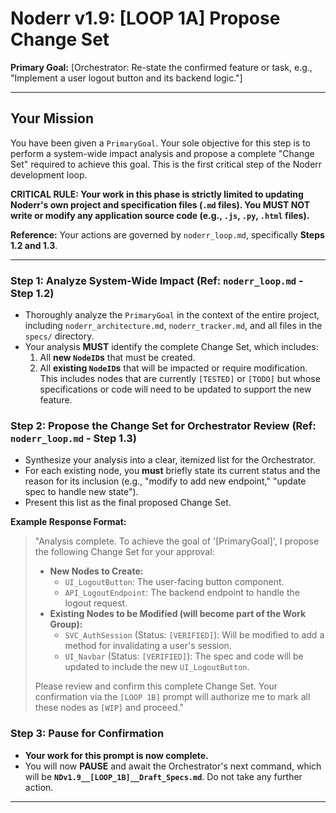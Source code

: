 # Noderr v1.9: [LOOP 1A] Propose Change Set

**Primary Goal:** [Orchestrator: Re-state the confirmed feature or task, e.g., "Implement a user logout button and its backend logic."]

---

## Your Mission
You have been given a `PrimaryGoal`. Your sole objective for this step is to perform a system-wide impact analysis and propose a complete "Change Set" required to achieve this goal. This is the first critical step of the Noderr development loop.

**CRITICAL RULE: Your work in this phase is strictly limited to updating Noderr's own project and specification files (`.md` files). You MUST NOT write or modify any application source code (e.g., `.js`, `.py`, `.html` files).**

**Reference:** Your actions are governed by `noderr_loop.md`, specifically **Steps 1.2 and 1.3**.

---

### Step 1: Analyze System-Wide Impact (Ref: `noderr_loop.md` - Step 1.2)

*   Thoroughly analyze the `PrimaryGoal` in the context of the entire project, including `noderr_architecture.md`, `noderr_tracker.md`, and all files in the `specs/` directory.
*   Your analysis **MUST** identify the complete Change Set, which includes:
    1.  All **new `NodeID`s** that must be created.
    2.  All **existing `NodeID`s** that will be impacted or require modification. This includes nodes that are currently `[TESTED]` or `[TODO]` but whose specifications or code will need to be updated to support the new feature.

### Step 2: Propose the Change Set for Orchestrator Review (Ref: `noderr_loop.md` - Step 1.3)

*   Synthesize your analysis into a clear, itemized list for the Orchestrator.
*   For each existing node, you **must** briefly state its current status and the reason for its inclusion (e.g., "modify to add new endpoint," "update spec to handle new state").
*   Present this list as the final proposed Change Set.

**Example Response Format:**
> "Analysis complete. To achieve the goal of '[PrimaryGoal]', I propose the following Change Set for your approval:
> 
> *   **New Nodes to Create:**
>     *   `UI_LogoutButton`: The user-facing button component.
>     *   `API_LogoutEndpoint`: The backend endpoint to handle the logout request.
> *   **Existing Nodes to be Modified (will become part of the Work Group):**
>     *   `SVC_AuthSession` (Status: `[VERIFIED]`): Will be modified to add a method for invalidating a user's session.
>     *   `UI_Navbar` (Status: `[VERIFIED]`): The spec and code will be updated to include the new `UI_LogoutButton`.
> 
> Please review and confirm this complete Change Set. Your confirmation via the `[LOOP 1B]` prompt will authorize me to mark all these nodes as `[WIP]` and proceed."

### Step 3: Pause for Confirmation

*   **Your work for this prompt is now complete.**
*   You will now **PAUSE** and await the Orchestrator's next command, which will be **`NDv1.9__[LOOP_1B]__Draft_Specs.md`**. Do not take any further action.

---
